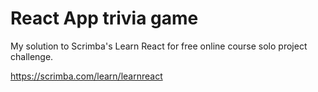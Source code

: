 # React App trivia game

My solution to Scrimba's Learn React for free online course solo project challenge.

https://scrimba.com/learn/learnreact